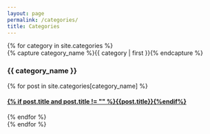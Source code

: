 ```yaml
---
layout: page
permalink: /categories/
title: Categories
---
```


<div id="archives">
 {% for category in site.categories %}
  <div class="archive-group">
{% capture category_name %}{{ category | first }}{% endcapture %}
<div id="#{{ category_name | slugize }}"></div>
<p></p>
<h3 class="category-head">{{ category_name }}</h3>
<a name="{{ category_name | slugize }}"></a>
{% for post in site.categories[category_name] %}
<article class="archive-item">
<h4><a href="{{ site.baseurl }}{{ post.url }}">{% if post.title and post.title != "" %}{{post.title}}{%endif%}</a></h4>
</article>
{% endfor %}
  </div>
{% endfor %}
</div>
